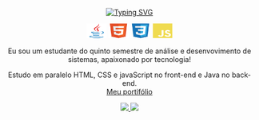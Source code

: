 <p align="center">
  <a href="https://git.io/typing-svg">
    <img src="https://readme-typing-svg.demolab.com?font=Fira+Code&weight=600&size=25&pause=1000&color=ffffff&random=false&width=435&height=40&lines=Ol%C3%A1%2C+eu+sou+Jardel+Queiroz!+%E2%98%95%F0%9F%92%BB%F0%9F%8C%9" alt="Typing SVG">
  </a>
</p>
 <div style="display: inline_block" align="center">
  <img align="center" alt="Java" height="30" width="40" src="https://raw.githubusercontent.com/devicons/devicon/master/icons/java/java-original.svg">
  <img align="center" alt="HTML" height="30" width="40" src="https://raw.githubusercontent.com/devicons/devicon/master/icons/html5/html5-original.svg">
  <img align="center" alt="CSS" height="30" width="40" src="https://raw.githubusercontent.com/devicons/devicon/master/icons/css3/css3-original.svg">
  <img align="center" alt="Js" height="30" width="40" src="https://raw.githubusercontent.com/devicons/devicon/master/icons/javascript/javascript-plain.svg">
</div>
<br>
<div align = "center">
  Eu sou um estudante do quinto semestre de análise e desenvovimento de sistemas, apaixonado por tecnologia!

  Estudo em paralelo HTML, CSS e javaScript no front-end e Java no back-end. <br> <a href="https://jardel-queiroz.netlify.app/">Meu portifólio</a>
</div>

<div align="center">
  <a href="https://github.com/jardeljca">
  <img height="150em" src="https://github-readme-stats.vercel.app/api?username=jardeljca&show_icons=true&theme=dark&include_all_commits=true&count_private=true"/>
  <img height="150em" src="https://github-readme-stats.vercel.app/api/top-langs/?username=jardeljca&layout=compact&langs_count=7&theme=dark"/>
</div>
